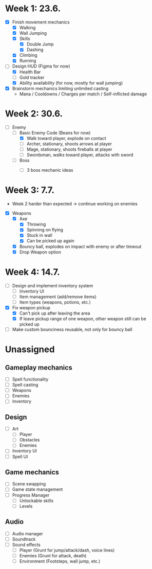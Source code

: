 # Week 1: 23.6.
- [x] Finish movement mechanics
  - [x] Walking
  - [x] Wall Jumping
  - [x] Skills
    - [x] Double Jump
    - [x] Dashing
  - [x] Climbing
  - [x] Running
- [ ] Design HUD (Figma for now)
  - [x] Health Bar
  - [ ] Gold tracker
  - [x] Ability availability (for now, mostly for wall jumping)
- [x] Brainstorm mechanics limiting unlimited casting
  - Mana / Cooldowns / Charges per match / Self-inflicted damage


# Week 2: 30.6.
- [ ] Enemy
  - [ ] Basic Enemy Code (Beans for now)
    - [x] Walk toward player, explode on contact
    - [ ] Archer, stationary, shoots arrows at player
    - [ ] Mage, stationary, shoots fireballs at player
    - [ ] Swordsman, walks toward player, attacks with sword
  - [ ] Boss 
    - [ ] 3 boss mechanic ideas


# Week 3: 7.7.
- Week 2 harder than expected -> continue working on enemies
- [x] Weapons
  - [x] Axe
    - [x] Throwing
    - [x] Spinning on flying
    - [x] Stuck in wall
    - [x] Can be picked up again
  - [x] Bouncy ball, explodes on impact with enemy or after timeout
  - [x] Drop Weapon option
  
# Week 4: 14.7.
- [ ] Design and implement inventory system
  - [ ] Inventory UI
  - [ ] Item management (add/remove items)
  - [ ] Item types (weapons, potions, etc.)
- [x] Fix weapon pickup
  - [x] Can't pick up after leaving the area
  - [x] If leave pickup range of one weapon, other weapon still can be picked up 
- [ ] Make custom bounciness reusable, not only for bouncy ball

# Unassigned
## Gameplay mechanics
- [ ] Spell functionality
- [ ] Spell casting
- [ ] Weapons
- [ ] Enemies
- [ ] Inventory
## Design
- [ ] Art
  - [ ] Player
  - [ ] Obstacles
  - [ ] Enemies
- [ ] Inventory UI
- [ ] Spell UI
## Game mechanics
- [ ] Scene swapping
- [ ] Game state management
- [ ] Progress Manager
  - [ ] Unlockable skills
  - [ ] Levels

## Audio
- [ ] Audio manager
- [ ] Soundtrack
- [ ] Sound effects
  - [ ] Player (Grunt for jump/attack/dash, voice lines)
  - [ ] Enemies (Grunt for attack, death)
  - [ ] Environment (Footsteps, wall jump, etc.)
